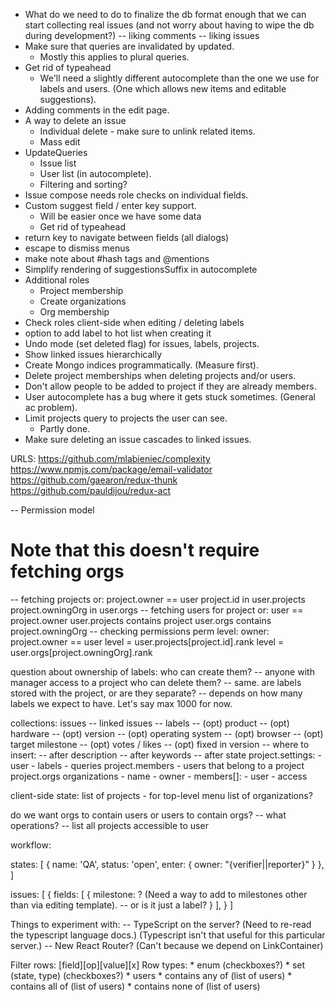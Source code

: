 * What do we need to do to finalize the db format enough that we can start collecting
  real issues (and not worry about having to wipe the db during development?)
  -- liking comments
  -- liking issues
* Make sure that queries are invalidated by updated.
  * Mostly this applies to plural queries.
* Get rid of typeahead
  * We'll need a slightly different autocomplete than the one we use for labels and users.
    (One which allows new items and editable suggestions).
* Adding comments in the edit page.
* A way to delete an issue
  * Individual delete - make sure to unlink related items.
  * Mass edit
* UpdateQueries
  * Issue list
  * User list (in autocomplete).
  * Filtering and sorting?
* Issue compose needs role checks on individual fields.
* Custom suggest field / enter key support.
  * Will be easier once we have some data
  * Get rid of typeahead
* return key to navigate between fields (all dialogs)
* escape to dismiss menus
* make note about #hash tags and @mentions
* Simplify rendering of suggestionsSuffix in autocomplete
* Additional roles
  * Project membership
  * Create organizations
  * Org membership
* Check roles client-side when editing / deleting labels
* option to add label to hot list when creating it
* Undo mode (set deleted flag) for issues, labels, projects.
* Show linked issues hierarchically
* Create Mongo indices programmatically. (Measure first).
* Delete project memberships when deleting projects and/or users.
* Don't allow people to be added to project if they are already members.
* User autocomplete has a bug where it gets stuck sometimes. (General ac problem).
* Limit projects query to projects the user can see.
  * Partly done.
* Make sure deleting an issue cascades to linked issues.

URLS:
  https://github.com/mlabieniec/complexity
  https://www.npmjs.com/package/email-validator
  https://github.com/gaearon/redux-thunk
  https://github.com/pauldijou/redux-act

-- Permission model
  # Note that this doesn't require fetching orgs
  -- fetching projects
    or:
      project.owner == user
      project.id in user.projects
      project.owningOrg in user.orgs
  -- fetching users for project
    or:
      user == project.owner
      user.projects contains project
      user.orgs contains project.owningOrg
  -- checking permissions
    perm level:
      owner: project.owner == user
      level = user.projects[project.id].rank
      level = user.orgs[project.owningOrg].rank

question about ownership of labels: who can create them?
  -- anyone with manager access to a project
who can delete them?
  -- same.
are labels stored with the project, or are they separate?
  -- depends on how many labels we expect to have. Let's say max 1000 for now.

collections:
  issues
    -- linked issues
    -- labels
    -- (opt) product
      -- (opt) hardware
      -- (opt) version
      -- (opt) operating system
    -- (opt) browser
    -- (opt) target milestone
    -- (opt) votes / likes
    -- (opt) fixed in version
    -- where to insert:
       -- after description
       -- after keywords
       -- after state
  project.settings:
    - user
    - labels
    - queries
  project.members - users that belong to a project
  project.orgs
  organizations
    - name
    - owner
    - members[]:
      - user
      - access

client-side state:
  list of projects - for top-level menu
  list of organizations?

do we want orgs to contain users or users to contain orgs?
  -- what operations?
    -- list all projects accessible to user

workflow:

states: [
  {
    name: 'QA',
    status: 'open',
    enter: {
      owner: "{verifier||reporter}"
    }
  },
]

issues: [
  {
    fields: [
      {
        milestone: ? (Need a way to add to milestones other than via editing template).
          -- or is it just a label?
      }
    ],
  }
]

Things to experiment with:
  -- TypeScript on the server? (Need to re-read the typescript language docs.)
    (Typescript isn't that useful for this particular server.)
  -- New React Router? (Can't because we depend on LinkContainer)

Filter rows:
  [field][op][value][x]
  Row types:
    * enum (checkboxes?)
    * set (state, type) (checkboxes?)
    * users
      * contains any of (list of users)
      * contains all of (list of users)
      * contains none of (list of users)
